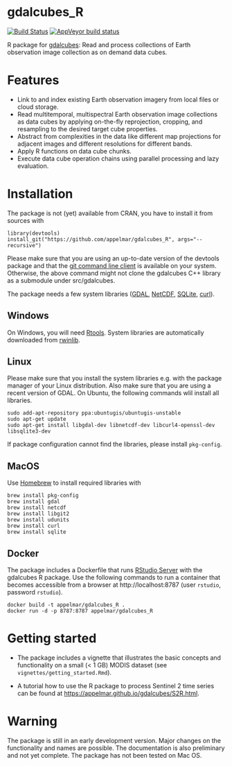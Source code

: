# gdalcubes_R

[![Build Status](https://travis-ci.org/appelmar/gdalcubes_R.svg?branch=master)](https://travis-ci.org/appelmar/gdalcubes_R)
[![AppVeyor build status](https://ci.appveyor.com/api/projects/status/github/appelmar/gdalcubes_R?branch=master&svg=true)](https://ci.appveyor.com/project/appelmar/gdalcubes-r)

R package for [gdalcubes](https://github.com/appelmar/gdalcubes): Read and process collections of Earth observation image collection as on demand data cubes.

# Features

- Link to and index existing Earth observation imagery from local files or cloud storage. 
- Read multitemporal, multispectral Earth observation image collections as data cubes by applying on-the-fly reprojection, cropping, and resampling to the desired target cube properties.
- Abstract from complexities in the data like different map projections for adjacent images and different resolutions for different bands.
- Apply R functions on data cube chunks.
- Execute data cube operation chains using parallel processing and lazy evaluation.


# Installation
The package is not (yet) available from CRAN, you have to install it from sources with 

```
library(devtools)
install_git("https://github.com/appelmar/gdalcubes_R", args="--recursive")
```

Please make sure that you are using an up-to-date version of the devtools package and that the [git command line client](https://git-scm.com/downloads) is available on your system. Otherwise, the above command might not clone the gdalcubes C++ library as a submodule under src/gdalcubes.

The package needs a few system libraries ([GDAL](https://www.gdal.org), [NetCDF](https://www.unidata.ucar.edu/software/netcdf), [SQLite](https://www.sqlite.org), [curl](https://curl.haxx.se/libcurl)). 


## Windows

On Windows, you will need [Rtools](https://cran.r-project.org/bin/windows/Rtools). System libraries are automatically downloaded from [rwinlib](https://github.com/rwinlib).


## Linux
Please make sure that you install the system libraries e.g. with the package manager of your Linux distribution. Also make sure that you are using a recent version of GDAL.
On Ubuntu, the following commands wlil install all libraries.

```
sudo add-apt-repository ppa:ubuntugis/ubuntugis-unstable
sudo apt-get update
sudo apt-get install libgdal-dev libnetcdf-dev libcurl4-openssl-dev libsqlite3-dev
```

If package configuration cannot find the libraries, please install `pkg-config`.



## MacOS
Use [Homebrew](https://brew.sh) to install required libraries with

```
brew install pkg-config
brew install gdal
brew install netcdf
brew install libgit2
brew install udunits
brew install curl
brew install sqlite
```

## Docker
The package includes a Dockerfile that runs [RStudio Server](https://www.rstudio.com/products/rstudio-server/) with the gdalcubes R package. Use the following commands to run a container that becomes accessible from a browser at http://localhost:8787 (user `rstudio`, password `rstudio`).

```
docker build -t appelmar/gdalcubes_R .
docker run -d -p 8787:8787 appelmar/gdalcubes_R
```

# Getting started

- The package includes a vignette that illustrates the basic concepts and functionality on a 
small (< 1 GB) MODIS dataset (see `vignettes/getting_started.Rmd`).

- A tutorial how to use the R package to process Sentinel 2 time series can be found at https://appelmar.github.io/gdalcubes/S2R.html.


# Warning 
The package is still in an early development version. Major changes on the functionality and
names are possible. The documentation is also preliminary and not yet complete.
The package has not been tested on Mac OS.
